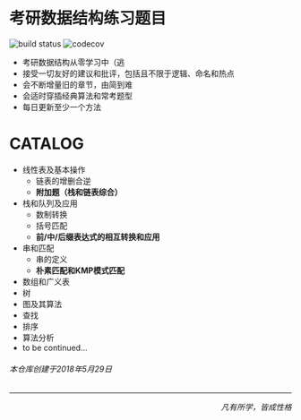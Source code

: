# 考研数据结构练习题目
![build status](https://travis-ci.org/travis-ci/travis-web.svg?branch=master)     ![codecov](https://codecov.io/gh/trekhleb/javascript-algorithms/branch/master/graph/badge.svg)


* 考研数据结构从零学习中（逃
* 接受一切友好的建议和批评，包括且不限于逻辑、命名和热点
* 会不断增量旧的章节，由简到难
* 会适时穿插经典算法和常考题型
* 每日更新至少一个方法

# CATALOG

* 线性表及基本操作
  * 链表的增删合逆
  * **附加题（栈和链表综合）**
* 栈和队列及应用
  * 数制转换
  * 括号匹配
  * **前/中/后缀表达式的相互转换和应用**
* 串和匹配
  * 串的定义
  * **朴素匹配和KMP模式匹配**
* 数组和广义表
* 树
* 图及其算法
* 查找
* 排序
* 算法分析
* to be continued...

###### 本仓库创建于2018年5月29日
---------
*<p align="right">凡有所学，皆成性格</p>*
